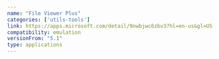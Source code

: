 ```yaml
---
name: "File Viewer Plus"
categories: ['utils-tools']
link: https://apps.microsoft.com/detail/9nwbjwc6zbv3?hl=en-us&gl=US
compatibility: emulation
versionFrom: "5.1"
type: applications
---
```



